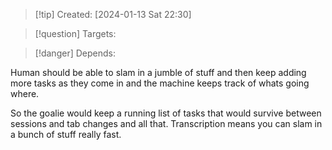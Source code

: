 
>[!tip] Created: [2024-01-13 Sat 22:30]

>[!question] Targets: 

>[!danger] Depends: 

Human should be able to slam in a jumble of stuff and then keep adding more tasks as they come in and the machine keeps track of whats going where.

So the goalie would keep a running list of tasks that would survive between sessions and tab changes and all that.  Transcription means you can slam in a bunch of stuff really fast.